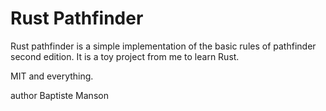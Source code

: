 # Rust Pathfinder

Rust pathfinder is a simple implementation of the basic rules of pathfinder second edition.
It is a toy project from me to learn Rust.

MIT and everything.

author Baptiste Manson
